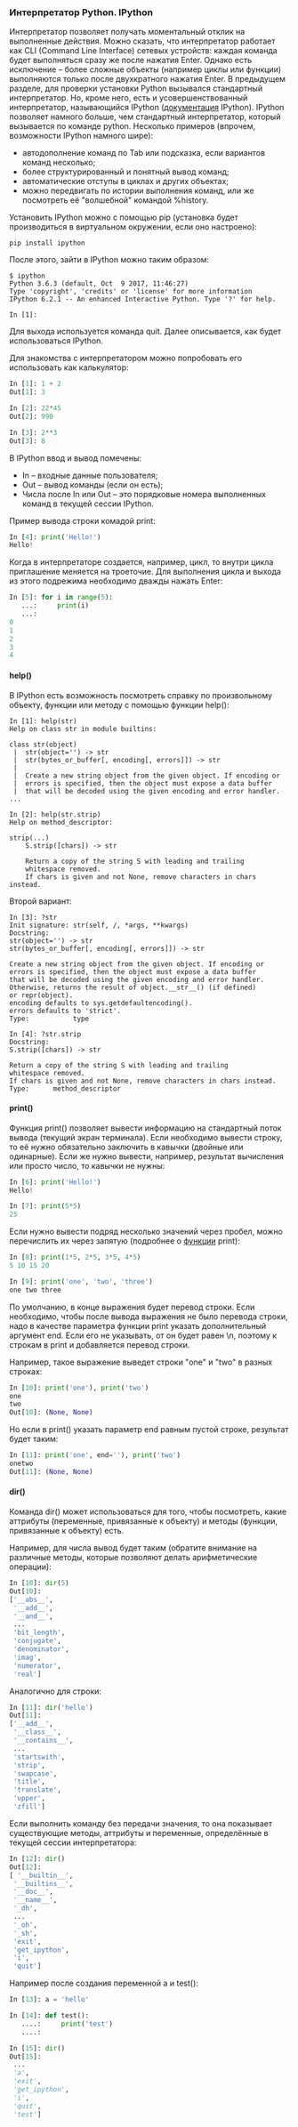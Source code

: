 ### Интерпретатор Python. IPython

Интерпретатор позволяет получать моментальный отклик на выполненные действия. Можно сказать, что интерпретатор работает как CLI (Command Line Interface) сетевых устройств: каждая команда будет выполняться сразу же после нажатия Enter. Однако есть исключение – более сложные объекты (например циклы или функции) выполняются только после двухкратного нажатия Enter. В предыдущем разделе, для проверки установки Python вызывался стандартный интерпретатор. Но, кроме него, есть и усовершенствованный интерпретатор, называющийся IPython ([документация](http://ipython.readthedocs.io/en/stable/index.html) IPython). IPython позволяет намного больше, чем стандартный интерпретатор, который вызывается по команде python. Несколько примеров (впрочем, возможности IPython намного шире):

* автодополнение команд по Tab или подсказка, если вариантов команд несколько;
* более структурированный и понятный вывод команд;
* автоматические отступы в циклах и других объектах;
* можно передвигать по истории выполнения команд, или же посмотреть её "волшебной" командой %history.

Установить IPython можно с помощью pip (установка будет производиться в виртуальном окружении, если оно настроено):

```
pip install ipython
```

После этого, зайти в IPython можно таким образом:

```shellsession
$ ipython
Python 3.6.3 (default, Oct  9 2017, 11:46:27)
Type 'copyright', 'credits' or 'license' for more information
IPython 6.2.1 -- An enhanced Interactive Python. Type '?' for help.

In [1]:
```

Для выхода используется команда quit. Далее описывается, как будет использоваться IPython.

Для знакомства с интерпретатором можно попробовать его использовать как калькулятор:

```python
In [1]: 1 + 2
Out[1]: 3

In [2]: 22*45
Out[2]: 990

In [3]: 2**3
Out[3]: 8
```

В IPython ввод и вывод помечены:

* In – входные данные пользователя;
* Out – вывод команды (если он есть);
* Числа после In или Out – это порядковые номера выполненных команд в текущей сессии IPython.
 
Пример вывода строки комадой print:

```python
In [4]: print('Hello!')
Hello!
```

Когда в интерпретаторе создается, например, цикл, то внутри цикла приглашение меняется на троеточие. Для выполнения цикла и выхода из этого подрежима необходимо дважды нажать Enter:

```python
In [5]: for i in range(5):
   ...:     print(i)
   ...:     
0
1
2
3
4
```

#### help()

В IPython есть возможность посмотреть справку по произвольному объекту, функции или методу с помощью функции help():

```
In [1]: help(str)
Help on class str in module builtins:
 
class str(object)
 |  str(object='') -> str
 |  str(bytes_or_buffer[, encoding[, errors]]) -> str
 |
 |  Create a new string object from the given object. If encoding or
 |  errors is specified, then the object must expose a data buffer
 |  that will be decoded using the given encoding and error handler.
...
 
In [2]: help(str.strip)
Help on method_descriptor:
 
strip(...)
    S.strip([chars]) -> str
 
    Return a copy of the string S with leading and trailing
    whitespace removed.
    If chars is given and not None, remove characters in chars instead.
```

Второй вариант:

```
In [3]: ?str
Init signature: str(self, /, *args, **kwargs)
Docstring:
str(object='') -> str
str(bytes_or_buffer[, encoding[, errors]]) -> str
 
Create a new string object from the given object. If encoding or
errors is specified, then the object must expose a data buffer
that will be decoded using the given encoding and error handler.
Otherwise, returns the result of object.__str__() (if defined)
or repr(object).
encoding defaults to sys.getdefaultencoding().
errors defaults to 'strict'.
Type:           type
 
In [4]: ?str.strip
Docstring:
S.strip([chars]) -> str
 
Return a copy of the string S with leading and trailing
whitespace removed.
If chars is given and not None, remove characters in chars instead.
Type:      method_descriptor
```

#### print()

Функция print() позволяет вывести информацию на стандартный поток вывода (текущий экран терминала). Если необходимо вывести строку, то её нужно обязательно заключить в кавычки (двойные или одинарные). Если же нужно вывести, например, результат вычисления или просто число, то кавычки не нужны:

```python
In [6]: print('Hello!')
Hello!

In [7]: print(5*5)
25
```

Если нужно вывести подряд несколько значений через пробел, можно перечислить их через запятую (подробнее о [функции](../10_useful_functions/print.md) print):

```python
In [8]: print(1*5, 2*5, 3*5, 4*5)
5 10 15 20

In [9]: print('one', 'two', 'three')
one two three
```

По умолчанию, в конце выражения будет перевод строки. Если необходимо, чтобы после вывода выражения не было перевода строки, надо в качестве параметра функции print указать дополнительный аргумент end. Если его не указывать, от он будет равен \n, поэтому к строкам в print и добавляется перевод строки.

Например, такое выражение выведет строки "one" и "two" в разных строках:

```python
In [10]: print('one'), print('two')
one
two
Out[10]: (None, None)
```

Но если в print() указать параметр end равным пустой строке, результат будет таким:

```python
In [11]: print('one', end=''), print('two')
onetwo
Out[11]: (None, None)
```

#### dir()

Команда dir() может использоваться для того, чтобы посмотреть, какие аттрибуты (переменные, привязанные к объекту) и методы (функции, привязанные к объекту) есть.

Например, для числа вывод будет таким (обратите внимание на различные методы, которые позволяют делать арифметические операции):

```python
In [10]: dir(5)
Out[10]: 
['__abs__',
 '__add__',
 '__and__',
 ...
 'bit_length',
 'conjugate',
 'denominator',
 'imag',
 'numerator',
 'real']
```

Аналогично для строки:

```python
In [11]: dir('hello')
Out[11]: 
['__add__',
 '__class__',
 '__contains__',
 ...
 'startswith',
 'strip',
 'swapcase',
 'title',
 'translate',
 'upper',
 'zfill']
```

Если выполнить команду без передачи значения, то она показывает существующие методы, аттрибуты и переменные, определённые в текущей сессии интерпретатора:

```python
In [12]: dir()
Out[12]: 
[ '__builtin__',
 '__builtins__',
 '__doc__',
 '__name__',
 '_dh',
 ...
 '_oh',
 '_sh',
 'exit',
 'get_ipython',
 'i',
 'quit']
```

Например после создания переменной a и test():

```python
In [13]: a = 'hello'

In [14]: def test():
   ....:     print('test')
   ....:     

In [15]: dir()
Out[15]: 
 ...
 'a',
 'exit',
 'get_ipython',
 'i',
 'quit',
 'test']
```
